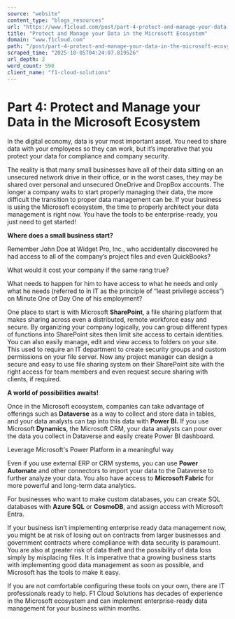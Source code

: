 ```yaml
---
source: "website"
content_type: "blogs_resources"
url: "https://www.f1cloud.com/post/part-4-protect-and-manage-your-data-in-the-microsoft-ecosystem"
title: "Protect and Manage your Data in the Microsoft Ecosystem"
domain: "www.f1cloud.com"
path: "/post/part-4-protect-and-manage-your-data-in-the-microsoft-ecosystem"
scraped_time: "2025-10-05T04:24:07.819526"
url_depth: 2
word_count: 590
client_name: "f1-cloud-solutions"
---
```


# Part 4: Protect and Manage your Data in the Microsoft Ecosystem

In the digital economy, data is your most important asset. You need to share data with your employees so they can work, but it’s imperative that you protect your data for compliance and company security.

The reality is that many small businesses have all of their data sitting on an unsecured network drive in their office, or in the worst cases, they may be shared over personal and unsecured OneDrive and DropBox accounts. The longer a company waits to start properly managing their data, the more difficult the transition to proper data management can be. If your business is using the Microsoft ecosystem, the time to properly architect your data management is right now. You have the tools to be enterprise-ready, you just need to get started!

**Where does a small business start?**

Remember John Doe at Widget Pro, Inc., who accidentally discovered he had access to all of the company’s project files and even QuickBooks?

What would it cost your company if the same rang true?

What needs to happen for him to have access to what he needs and only what he needs (referred to in IT as the principle of “least privilege access”) on Minute One of Day One of his employment?

One place to start is with Microsoft **SharePoint**, a file sharing platform that makes sharing across even a distributed, remote workforce easy and secure. By organizing your company logically, you can group different types of functions into SharePoint sites then limit site access to certain identities. You can also easily manage, edit and view access to folders on your site. This used to require an IT department to create security groups and custom permissions on your file server. Now any project manager can design a secure and easy to use file sharing system on their SharePoint site with the right access for team members and even request secure sharing with clients, if required.

**A world of possibilities awaits!**

Once in the Microsoft ecosystem, companies can take advantage of offerings such as **Dataverse** as a way to collect and store data in tables, and your data analysts can tap into this data with **Power BI.** If you use Microsoft **Dynamics**, the Microsoft CRM, your data analysts can pour over the data you collect in Dataverse and easily create Power BI dashboard.

Leverage Microsoft's Power Platform in a meaningful way

Even if you use external ERP or CRM systems, you can use **Power Automate** and other connectors to import your data to the Dataverse to further analyze your data. You also have access to **Microsoft Fabric** for more powerful and long-term data analytics.

For businesses who want to make custom databases, you can create SQL databases with **Azure SQL** or **CosmoDB**, and assign access with Microsoft Entra.

If your business isn’t implementing enterprise ready data management now, you might be at risk of losing out on contracts from larger businesses and government contracts where compliance with data security is paramount. You are also at greater risk of data theft and the possibility of data loss simply by misplacing files. It is imperative that a growing business starts with implementing good data management as soon as possible, and Microsoft has the tools to make it easy.

If you are not comfortable configuring these tools on your own, there are IT professionals ready to help. F1 Cloud Solutions has decades of experience in the Microsoft ecosystem and can implement enterprise-ready data management for your business within months.